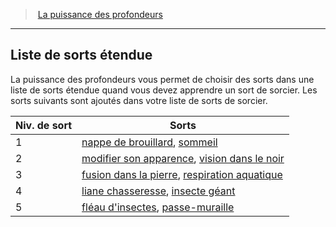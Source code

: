 ﻿---
!Generic
Id: warlock_depths_hd.md#liste-de-sorts-étendue
ParentLink: warlock_depths_hd.md#la-puissance-des-profondeurs
Name: Liste de sorts étendue
ParentName: La puissance des profondeurs
NameLevel: 2
Attributes: {}
---
> [La puissance des profondeurs](hd_warlock_depths.md)

---

## Liste de sorts étendue

La puissance des profondeurs vous permet de choisir des sorts dans une liste de sorts étendue quand vous devez apprendre un sort de sorcier. Les sorts suivants sont ajoutés dans votre liste de sorts de sorcier.

|Niv. de sort|Sorts|
|---|---|
|1|[nappe de brouillard](hd_spells_nappe_de_brouillard.md), [sommeil](hd_spells_sommeil.md)|
|2|[modifier son apparence](hd_spells_modifier_son_apparence.md), [vision dans le noir](hd_spells_vision_dans_le_noir.md)|
|3|[fusion dans la pierre](hd_spells_fusion_dans_la_pierre.md), [respiration aquatique](hd_spells_respiration_aquatique.md)|
|4|[liane chasseresse](hd_spells_liane_chasseresse.md), [insecte géant](hd_spells_insecte_geant.md)|
|5|[fléau d'insectes](hd_spells_fleau_dinsectes.md), [passe-muraille](hd_spells_passe_muraille.md)|

